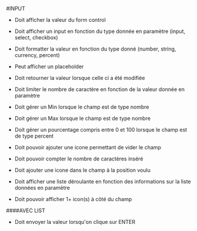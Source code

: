 #INPUT

* Doit afficher la valeur du form control
* Doit afficher un input en fonction du type donnée en paramètre (input, select, checkbox)
* Doit formatter la valeur en fonction du type donné (number, string, currency, percent)
* Peut afficher un placeholder
* Doit retourner la valeur lorsque celle ci a été modifiée
* Doit limiter le nombre de caractère en fonction de la valeur donnée en paramètre
* Doit gérer un Min lorsque le champ est de type nombre
* Doit gérer un Max lorsque le champ est de type nombre
* Doit gérer un pourcentage compris entre 0 et 100 lorsque le champ est de type percent


* Doit pouvoir ajouter une icone permettant de vider le champ
* Doit pouvoir compter le nombre de caractères inséré
* Doit ajouter une icone dans le champ à la position voulu
* Doit afficher une liste déroulante en fonction des informations sur la liste données en paramètre
* Doit pouvoir afficher 1+ icon(s) à côté du champ


####AVEC LIST

* Doit envoyer la valeur lorsqu'on clique sur ENTER
